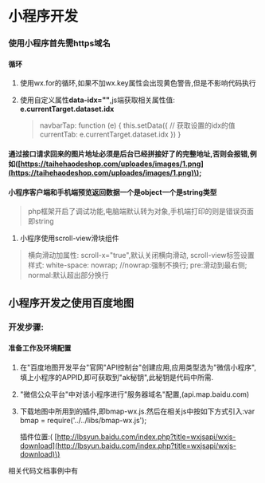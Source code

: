 # 小程序开发

### 使用小程序首先需https域名

#### 循环

1. 使用wx.for的循环,如果不加wx.key属性会出现黄色警告,但是不影响代码执行
2. 使用自定义属性**data-idx=""**,js端获取相关属性值:  **e.currentTarget.dataset.idx**

   > navbarTap: function \(e\) { this.setData\({ // 获取设置的idx的值 currentTab: e.currentTarget.dataset.idx }\) }

#### 通过接口请求回来的图片地址必须是后台已经拼接好了的**完整地址**,否则会报错,例如\([https://taihehaodeshop.com/uploades/images/1.png](https://taihehaodeshop.com/uploades/images/1.png)\);

#### 小程序客户端和手机端预览返回数据一个是object一个是string类型

> php框架开启了调试功能,电脑端默认转为对象,手机端打印的则是错误页面即string

1. 小程序使用scroll-view滑块组件

> 横向滑动加属性: scroll-x="true",默认关闭横向滑动, scroll-view标签设置样式: white-space: nowrap; //nowrap:强制不换行; pre:滑动到最右侧; normal:默认超出部分换行

## 小程序开发之使用百度地图

### 开发步骤:

#### 准备工作及环境配置

1. 在"百度地图开发平台"官网"API控制台"创建应用,应用类型选为"微信小程序",填上小程序的APPID,即可获取到"ak秘钥",此秘钥是代码中所需.
2. "微信公众平台"中对该小程序进行"服务器域名"配置,\(api.map.baidu.com\)
3. 下载地图中所用到的插件,即bmap-wx.js.然后在相关js中按如下方式引入:var bmap = require\('../../libs/bmap-wx.js'\);

   插件位置:\( [http://lbsyun.baidu.com/index.php?title=wxjsapi/wxjs-download](http://lbsyun.baidu.com/index.php?title=wxjsapi/wxjs-download)\)

相关代码文档事例中有

